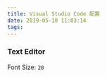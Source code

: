 ```yaml
---
title: Visual Studio Code 配置
date: 2019-05-10 11:03:14
tags:
---
```


### Text Editor

Font Size: `20`

